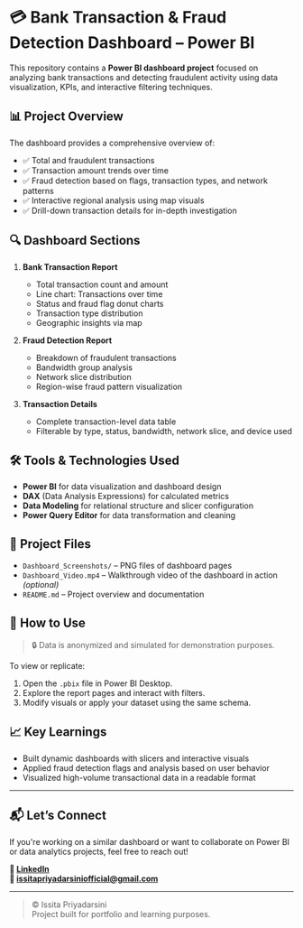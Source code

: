 # 💳 Bank Transaction & Fraud Detection Dashboard – Power BI

This repository contains a **Power BI dashboard project** focused on analyzing bank transactions and detecting fraudulent activity using data visualization, KPIs, and interactive filtering techniques.

## 📊 Project Overview

The dashboard provides a comprehensive overview of:
- ✅ Total and fraudulent transactions
- ✅ Transaction amount trends over time
- ✅ Fraud detection based on flags, transaction types, and network patterns
- ✅ Interactive regional analysis using map visuals
- ✅ Drill-down transaction details for in-depth investigation

## 🔍 Dashboard Sections

1. **Bank Transaction Report**
   - Total transaction count and amount
   - Line chart: Transactions over time
   - Status and fraud flag donut charts
   - Transaction type distribution
   - Geographic insights via map

2. **Fraud Detection Report**
   - Breakdown of fraudulent transactions
   - Bandwidth group analysis
   - Network slice distribution
   - Region-wise fraud pattern visualization

3. **Transaction Details**
   - Complete transaction-level data table
   - Filterable by type, status, bandwidth, network slice, and device used

## 🛠 Tools & Technologies Used

- **Power BI** for data visualization and dashboard design  
- **DAX** (Data Analysis Expressions) for calculated metrics  
- **Data Modeling** for relational structure and slicer configuration  
- **Power Query Editor** for data transformation and cleaning  

## 📂 Project Files

- `Dashboard_Screenshots/` – PNG files of dashboard pages
- `Dashboard_Video.mp4` – Walkthrough video of the dashboard in action *(optional)*
- `README.md` – Project overview and documentation

## 🚀 How to Use

> 🔒 Data is anonymized and simulated for demonstration purposes.

To view or replicate:
1. Open the `.pbix` file in Power BI Desktop.
2. Explore the report pages and interact with filters.
3. Modify visuals or apply your dataset using the same schema.

## 📈 Key Learnings

- Built dynamic dashboards with slicers and interactive visuals
- Applied fraud detection flags and analysis based on user behavior
- Visualized high-volume transactional data in a readable format

---

## 📬 Let’s Connect

If you're working on a similar dashboard or want to collaborate on Power BI or data analytics projects, feel free to reach out!

**🔗 [LinkedIn](https://www.linkedin.com/in/issitapriyadarsini/)**  
**📧 issitapriyadarsiniofficial@gmail.com**

---

> © Issita Priyadarsini  
> Project built for portfolio and learning purposes.
